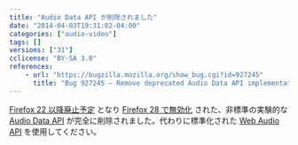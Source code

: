 ```yaml
---
title: "Audio Data API が削除されました"
date: "2014-04-03T19:31:02-04:00"
categories: ["audio-video"]
tags: []
versions: ["31"]
cclicense: "BY-SA 3.0"
references:
    - url: "https://bugzilla.mozilla.org/show_bug.cgi?id=927245"
      title: "Bug 927245 – Remove deprecated Audio Data API implementation"
---
```

[Firefox 22 以降廃止予定](https://www.fxsitecompat.com/ja/docs/2013/audio-data-api-has-been-deprecated/) となり [Firefox 28 で無効化](https://www.fxsitecompat.com/ja/docs/2013/audio-data-api-has-been-disabled/) された、非標準の実験的な [Audio Data API](https://developer.mozilla.org/ja/docs/Introducing_the_Audio_API_Extension) が完全に削除されました。代わりに標準化された [Web Audio API](https://developer.mozilla.org/ja/docs/Web_Audio_API) を使用してください。
